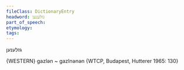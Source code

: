 ```yaml
---
fileClass: DictionaryEntry
headword: גזלענען
part_of_speech: 
etymology: 
tags: 
---
```

גזלענען

{WESTERN}
gazlən ~ gazlnənən {WTCP, Budapest, Hutterer 1965: 130}
